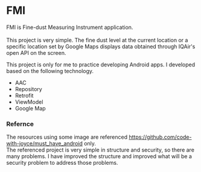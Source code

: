 # FMI
FMI is Fine-dust Measuring Instrument application.
<br><br>
This project is very simple. The fine dust level at the current location or a specific location set by Google Maps displays data obtained through IQAir's open API on the screen.

This project is only for me to practice developing Android apps. I developed based on the following technology.
- AAC
- Repository
- Retrofit
- ViewModel
- Google Map

### Refernce
The resources using some image are referenced https://github.com/code-with-joyce/must_have_android only.
<br>
The referenced project is very simple in structure and security, so there are many problems. I have improved the structure and improved what will be a security problem to address those problems.
